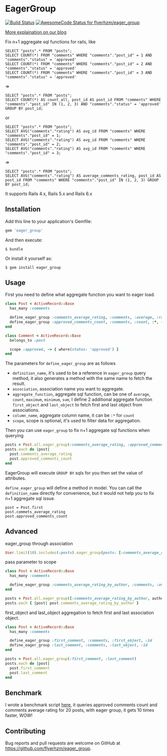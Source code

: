 # EagerGroup

[![Build Status](https://secure.travis-ci.org/flyerhzm/eager_group.png)](http://travis-ci.org/flyerhzm/eager_group)
[![AwesomeCode Status for
flyerhzm/eager_group](https://awesomecode.io/projects/e5386790-9420-4003-831a-c9a8c8a48108/status)](https://awesomecode.io/repos/flyerhzm/eager_group)

[More explaination on our blog](http://blog.flyerhzm.com/2015/06/29/eager_group/)

Fix n+1 aggregate sql functions for rails, like

```
SELECT "posts".* FROM "posts";
SELECT COUNT(*) FROM "comments" WHERE "comments"."post_id" = 1 AND "comments"."status" = 'approved'
SELECT COUNT(*) FROM "comments" WHERE "comments"."post_id" = 2 AND "comments"."status" = 'approved'
SELECT COUNT(*) FROM "comments" WHERE "comments"."post_id" = 3 AND "comments"."status" = 'approved'
```

=>

```
SELECT "posts".* FROM "posts";
SELECT COUNT(*) AS count_all, post_id AS post_id FROM "comments" WHERE "comments"."post_id" IN (1, 2, 3) AND "comments"."status" = 'approved' GROUP BY post_id;
```

or

```
SELECT "posts".* FROM "posts";
SELECT AVG("comments"."rating") AS avg_id FROM "comments" WHERE "comments"."post_id" = 1;
SELECT AVG("comments"."rating") AS avg_id FROM "comments" WHERE "comments"."post_id" = 2;
SELECT AVG("comments"."rating") AS avg_id FROM "comments" WHERE "comments"."post_id" = 3;
```

=>

```
SELECT "posts".* FROM "posts";
SELECT AVG("comments"."rating") AS average_comments_rating, post_id AS post_id FROM "comments" WHERE "comments"."post_id" IN (1, 2, 3) GROUP BY post_id;
```

It supports Rails 4.x, Rails 5.x and Rails 6.x

## Installation

Add this line to your application's Gemfile:

```ruby
gem 'eager_group'
```

And then execute:

```
$ bundle
```

Or install it yourself as:

```
$ gem install eager_group
```

## Usage

First you need to define what aggregate function you want to eager
load.

```ruby
class Post < ActiveRecord::Base
  has_many :comments

  define_eager_group :comments_average_rating, :comments, :average, :rating
  define_eager_group :approved_comments_count, :comments, :count, :*, -> { approved }
end

class Comment < ActiveRecord::Base
  belongs_to :post

  scope :approved, -> { where(status: 'approved') }
end
```

The parameters for `define_eager_group` are as follows

* `definition_name`, it's used to be a reference in `eager_group` query
method, it also generates a method with the same name to fetch the
result.
* `association`, association name you want to aggregate.
* `aggregate_function`, aggregate sql function, can be one of `average`,
`count`, `maximum`, `minimum`, `sum`, I define 2 additional aggregate
function `first_object` and `last_object` to fetch first and last object
from associations.
* `column_name`, aggregate column name, it can be `:*` for `count`
* `scope`, scope is optional, it's used to filter data for aggregation.

Then you can use `eager_group` to fix n+1 aggregate sql functions
when querying

```ruby
posts = Post.all.eager_group(:comments_average_rating, :approved_comments_count)
posts.each do |post|
  post.comments_average_rating
  post.approved_comments_count
end
```

EagerGroup will execute `GROUP BY` sqls for you then set the value of
attributes.

`define_eager_group` will define a method in model.
You can call the `definition_name` directly for convenience,
but it would not help you to fix n+1 aggregate sql issue.

```
post = Post.first
post.commets_average_rating
post.approved_comments_count
```

## Advanced

eager_group through association

```ruby
User.limit(10).includes(:posts).eager_group(posts: [:comments_average_rating, :approved_comments_count])
```

pass parameter to scope

```ruby
class Post < ActiveRecord::Base
  has_many :comments

  define_eager_group :comments_average_rating_by_author, :comments, :average, :rating, ->(author, ignore) { by_author(author, ignore) }
end

posts = Post.all.eager_group([:comments_average_rating_by_author, author, true])
posts.each { |post| post.comments_average_rating_by_author }
```

first_object and last_object aggregation to fetch first and last
association object.

```ruby
class Post < ActiveRecord::Base
  has_many :comments

  define_eager_group :first_comment, :comments, :first_object, :id
  define_eager_group :last_comment, :comments, :last_object, :id
end

posts = Post.all.eager_group(:first_comment, :last_comment)
posts.each do |post|
  post.first_comment
  post.last_comment
end
```


## Benchmark

I wrote a benchmark script [here][1], it queries approved comments count
and comments average rating for 20 posts, with eager group, it gets 10
times faster, WOW!

## Contributing

Bug reports and pull requests are welcome on GitHub at https://github.com/flyerhzm/eager_group.

[1]:  https://github.com/flyerhzm/eager_group/blob/master/benchmark.rb
